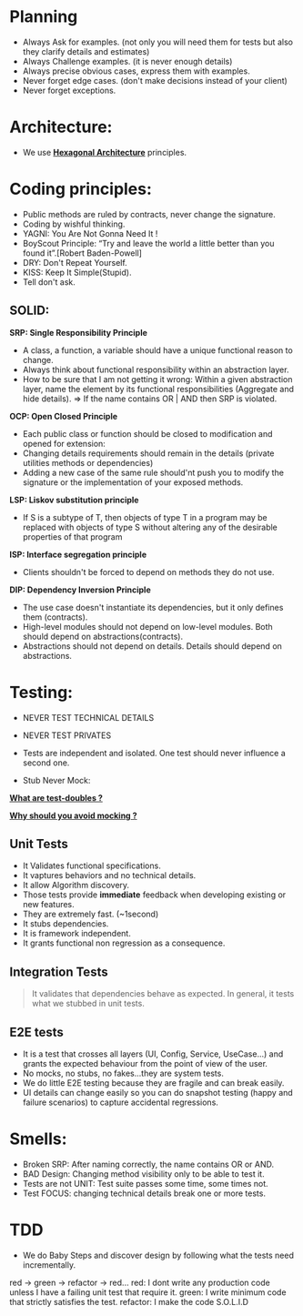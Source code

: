 # Planning

- Always Ask for examples. (not only you will need them for tests but also they clarify details and estimates)
- Always Challenge examples. (it is never enough details)
- Always precise obvious cases, express them with examples.
- Never forget edge cases. (don't make decisions instead of your client)
- Never forget exceptions.

# Architecture:

- We use [**Hexagonal Architecture**](https://alistair.cockburn.us/hexagonal-architecture/) principles.

# Coding principles:

- Public methods are ruled by contracts, never change the signature.
- Coding by wishful thinking.
- YAGNI: You Are Not Gonna Need It !
- BoyScout Principle: “Try and leave the world a little better than you found it”.[Robert Baden-Powell]
- DRY: Don't Repeat Yourself.
- KISS: Keep It Simple(Stupid).
- Tell don't ask.

## SOLID:

 **SRP: Single Responsibility Principle**

- A class, a function, a variable should have a unique functional reason to change.
- Always think about functional responsibility within an abstraction layer.
- How to be sure that I am not getting it wrong: 
    Within a given abstraction layer, name the element by its functional responsibilities (Aggregate and hide details).
    => If the name contains OR | AND then SRP is violated.

 **OCP: Open Closed Principle**

- Each public class or function should be closed to modification and opened for extension:
- Changing details requirements should remain in the details (private utilities methods or dependencies)
- Adding a new case of the same rule should'nt push you to modify the signature or the implementation 
  of your exposed methods.
  
 **LSP: Liskov substitution principle**
  
- If S is a subtype of T, then objects of type T in a program may be replaced with objects of type S without 
  altering any of the desirable properties of that program
  
 **ISP: Interface segregation principle**
  
- Clients shouldn't be forced to depend on methods they do not use.
     
 **DIP: Dependency Inversion Principle**
  
- The use case doesn't instantiate its dependencies, but it only defines them (contracts).
- High-level modules should not depend on low-level modules. Both should depend on abstractions(contracts).
- Abstractions should not depend on details. Details should depend on abstractions.



# Testing:

- NEVER TEST TECHNICAL DETAILS

- NEVER TEST PRIVATES

- Tests are independent and isolated. One test should never influence a second one.

- Stub Never Mock: 

[**What are test-doubles ?**](https://blog.cleancoder.com/uncle-bob/2014/05/14/TheLittleMocker.html)

[**Why should you avoid mocking ?**](https://www.openmymind.net/2011/3/23/Stop-Using-Mocks/)

## Unit Tests

- It Validates functional specifications.
- It vaptures behaviors and no technical details.
- It allow Algorithm discovery.
- Those tests provide **immediate** feedback when developing existing or new features. 
- They are extremely fast. (~1second)
- It stubs dependencies.
- It is framework independent.
- It grants functional non regression as a consequence.

## Integration Tests

> It validates that dependencies behave as expected.
> In general, it tests what we stubbed in unit tests.

## E2E tests

- It is a test that crosses all layers (UI, Config, Service, UseCase...) and grants the expected behaviour from the point of view of the user.
- No mocks, no stubs, no fakes...they are system tests.
- We do little E2E testing because they are fragile and can break easily.
- UI details can change easily so you can do snapshot testing (happy and failure scenarios) to capture accidental
      regressions.

# Smells:

- Broken SRP: After naming correctly, the name contains OR or AND.
- BAD Design: Changing method visibility only to be able to test it.
- Tests are not UNIT: Test suite passes some time, some times not.
- Test FOCUS: changing technical details break one or more tests.

# TDD
- We do Baby Steps and discover design by following what the tests need incrementally.

red -> green -> refactor -> red...
    red: I dont write any production code unless I have a failing unit test that require it.
    green: I write minimum code that strictly satisfies the test.
    refactor: I make the code S.O.L.I.D  
